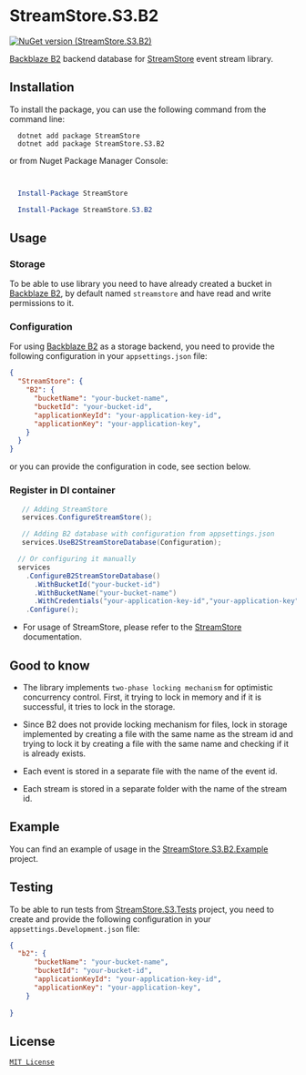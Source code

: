 # StreamStore.S3.B2

[![NuGet version (StreamStore.S3.B2)](https://img.shields.io/nuget/v/StreamStore.S3.B2.svg?style=flat-square)](https://www.nuget.org/packages/StreamStore.S3.B2/)

[Backblaze B2] backend database for [StreamStore] event stream library.

## Installation

To install the package, you can use the following command from the command line:

```dotnetcli
  dotnet add package StreamStore
  dotnet add package StreamStore.S3.B2
```

or from Nuget Package Manager Console:

```powershell


  Install-Package StreamStore

  Install-Package StreamStore.S3.B2
```

## Usage

### Storage

To be able to use library you need to have already created a bucket in [Backblaze B2], by default named `streamstore` and have read and write permissions to it.

### Configuration

For using [Backblaze B2] as a storage backend, you need to provide the following configuration in your `appsettings.json` file:

```json
{
  "StreamStore": {
    "B2": {
      "bucketName": "your-bucket-name",
      "bucketId": "your-bucket-id",
      "applicationKeyId": "your-application-key-id",
      "applicationKey": "your-application-key",
    }
  }
}
```

or you can provide the configuration in code, see section below.

### Register in DI container

```csharp
   // Adding StreamStore
   services.ConfigureStreamStore();

   // Adding B2 database with configuration from appsettings.json
   services.UseB2StreamStoreDatabase(Configuration);

  // Or configuring it manually
  services
    .ConfigureB2StreamStoreDatabase()
      .WithBucketId("your-bucket-id")
      .WithBucketName("your-bucket-name")
      .WithCredentials("your-application-key-id","your-application-key")
    .Configure();

```

- For usage of StreamStore, please refer to the [StreamStore] documentation.

## Good to know

- The library implements `two-phase locking mechanism` for optimistic concurrency control. First, it trying to lock in memory and if it is successful, it tries to lock in the storage.

- Since B2 does not provide locking mechanism for files, lock in storage implemented by creating a file with the same name as the stream id and trying to lock it by creating a file with the same name and checking if it is already exists.

- Each event is stored in a separate file with the name of the event id.

- Each stream is stored in a separate folder with the name of the stream id.

## Example

You can find an example of usage in the [StreamStore.S3.B2.Example](https://github.com/kostiantyn-matsebora/streamstore/tree/master/src/StreamStore.S3.Example) project.

## Testing

To be able to run tests from [StreamStore.S3.Tests](../StreamStore.S3.Tests/) project, you need to create and provide the following configuration in your `appsettings.Development.json` file:

```json
{
  "b2": {
      "bucketName": "your-bucket-name",
      "bucketId": "your-bucket-id",
      "applicationKeyId": "your-application-key-id",
      "applicationKey": "your-application-key",
    }
  
}
```

## License

[`MIT License`](../../LICENSE)


[Backblaze B2]: https://www.backblaze.com/b2/cloud-storage.html
[StreamStore]: https://github.com/kostiantyn-matsebora/streamstore/tree/master
